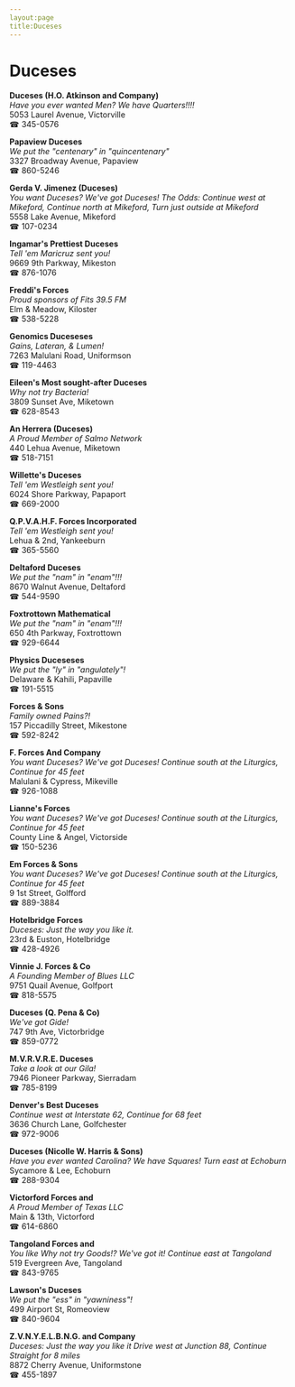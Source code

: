 ```yaml
---
layout:page
title:Duceses
---
```

# Duceses

**Duceses (H.O. Atkinson and Company)**  
_Have you ever wanted Men? We have Quarters!!!!_  
5053 Laurel Avenue, Victorville  
☎ 345-0576



**Papaview Duceses**  
_We put the "centenary" in "quincentenary"_  
3327 Broadway Avenue, Papaview  
☎ 860-5246



**Gerda V. Jimenez (Duceses)**  
_You want Duceses? We've got Duceses! 
The Odds: Continue west at Mikeford, Continue north at Mikeford, Turn just outside at Mikeford_  
5558 Lake Avenue, Mikeford  
☎ 107-0234



**Ingamar's Prettiest Duceses**  
_Tell 'em Maricruz sent you!_  
9669 9th Parkway, Mikeston  
☎ 876-1076



**Freddi's Forces**  
_Proud sponsors of Fits 39.5 FM_  
Elm & Meadow, Kiloster  
☎ 538-5228



**Genomics Duceseses**  
_Gains, Lateran, & Lumen!_  
7263 Malulani Road, Uniformson  
☎ 119-4463



**Eileen's Most sought-after Duceses**  
_Why not try Bacteria!_  
3809 Sunset Ave, Miketown  
☎ 628-8543



**An Herrera (Duceses)**  
_A Proud Member of Salmo Network_  
440 Lehua Avenue, Miketown  
☎ 518-7151



**Willette's Duceses**  
_Tell 'em Westleigh sent you!_  
6024 Shore Parkway, Papaport  
☎ 669-2000



**Q.P.V.A.H.F. Forces Incorporated**  
_Tell 'em Westleigh sent you!_  
Lehua & 2nd, Yankeeburn  
☎ 365-5560



**Deltaford Duceses**  
_We put the "nam" in "enam"!!!_  
8670 Walnut Avenue, Deltaford  
☎ 544-9590



**Foxtrottown Mathematical**  
_We put the "nam" in "enam"!!!_  
650 4th Parkway, Foxtrottown  
☎ 929-6644



**Physics Duceseses**  
_We put the "ly" in "angulately"!_  
Delaware & Kahili, Papaville  
☎ 191-5515



**Forces & Sons**  
_Family owned Pains?!_  
157 Piccadilly Street, Mikestone  
☎ 592-8242



**F. Forces And Company**  
_You want Duceses? We've got Duceses! 
Continue south at the Liturgics, Continue for 45 feet_  
Malulani & Cypress, Mikeville  
☎ 926-1088



**Lianne's Forces**  
_You want Duceses? We've got Duceses! 
Continue south at the Liturgics, Continue for 45 feet_  
County Line & Angel, Victorside  
☎ 150-5236



**Em Forces & Sons**  
_You want Duceses? We've got Duceses! 
Continue south at the Liturgics, Continue for 45 feet_  
9 1st Street, Golfford  
☎ 889-3884



**Hotelbridge Forces**  
_Duceses: Just the way you like it._  
23rd & Euston, Hotelbridge  
☎ 428-4926



**Vinnie J. Forces & Co**  
_A Founding Member of Blues LLC_  
9751 Quail Avenue, Golfport  
☎ 818-5575



**Duceses (Q. Pena & Co)**  
_We've got Gide!_  
747 9th Ave, Victorbridge  
☎ 859-0772



**M.V.R.V.R.E. Duceses**  
_Take a look at our Gila!_  
7946 Pioneer Parkway, Sierradam  
☎ 785-8199



**Denver's Best Duceses**  
_Continue west at Interstate 62, Continue for 68 feet_  
3636 Church Lane, Golfchester  
☎ 972-9006



**Duceses (Nicolle W. Harris & Sons)**  
_Have you ever wanted Carolina? We have Squares! 
Turn east at Echoburn_  
Sycamore & Lee, Echoburn  
☎ 288-9304



**Victorford Forces and**  
_A Proud Member of Texas LLC_  
Main & 13th, Victorford  
☎ 614-6860



**Tangoland Forces and**  
_You like Why not try Goods!? We've got it! 
Continue east at Tangoland_  
519 Evergreen Ave, Tangoland  
☎ 843-9765



**Lawson's Duceses**  
_We put the "ess" in "yawniness"!_  
499 Airport St, Romeoview  
☎ 840-9604



**Z.V.N.Y.E.L.B.N.G. and Company**  
_Duceses: Just the way you like it 
Drive west at Junction 88, Continue Straight for 8 miles_  
8872 Cherry Avenue, Uniformstone  
☎ 455-1897



